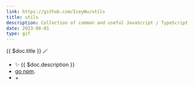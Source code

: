 ```yaml
---
link: https://github.com/IceyWu/utils
title: utils
description: Collection of common and useful JavaScript / TypeScript
date: 2023-08-01
type: gif
---
```


{{ $doc.title }} 🪄

- ✨ {{ $doc.description }}
- [<span i-logos-npm-2></span> go npm](https://www.npmjs.com/package/@iceywu/utils).
- <span i-logos-typescript-icon></span> + <span i-logos-rollupjs></span>
